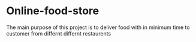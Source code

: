 # Online-food-store
The main purpose of this project is to deliver food with in minimum time to customer from differnt differnt restaurents
